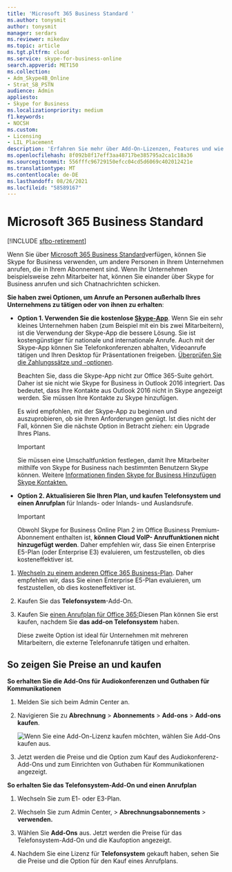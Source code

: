 ```yaml
---
title: 'Microsoft 365 Business Standard '
ms.author: tonysmit
author: tonysmit
manager: serdars
ms.reviewer: mikedav
ms.topic: article
ms.tgt.pltfrm: cloud
ms.service: skype-for-business-online
search.appverid: MET150
ms.collection:
- Adm_Skype4B_Online
- Strat_SB_PSTN
audience: Admin
appliesto:
- Skype for Business
ms.localizationpriority: medium
f1.keywords:
- NOCSH
ms.custom:
- Licensing
- LIL_Placement
description: 'Erfahren Sie mehr über Add-On-Lizenzen, Features und wie Sie Add-Ons für Microsoft 365 Business Standard kaufen. '
ms.openlocfilehash: 8f092b8f17eff3aa48717be385795a2ca1c18a36
ms.sourcegitcommit: 556fffc96729150efcc04cd5d6069c402012421e
ms.translationtype: MT
ms.contentlocale: de-DE
ms.lasthandoff: 08/26/2021
ms.locfileid: "58589167"
---
```

# <a name="microsoft-365-business-standard"></a>Microsoft 365 Business Standard

[!INCLUDE [sfbo-retirement](../../../Hub/includes/sfbo-retirement.md)]

Wenn Sie über [Microsoft 365 Business Standard](https://products.office.com/en/business/office-365-business-premium)verfügen, können Sie Skype for Business verwenden, um andere Personen in Ihrem Unternehmen anrufen, die in Ihrem Abonnement sind. Wenn Ihr Unternehmen beispielsweise zehn Mitarbeiter hat, können Sie einander über Skype for Business anrufen und sich Chatnachrichten schicken.

 **Sie haben zwei Optionen, um Anrufe an Personen außerhalb Ihres Unternehmens zu tätigen oder von ihnen zu erhalten**:

- **Option 1. Verwenden Sie die kostenlose [Skype-App](https://www.skype.com/)**. Wenn Sie ein sehr kleines Unternehmen haben (zum Beispiel mit ein bis zwei Mitarbeitern), ist die Verwendung der Skype-App die bessere Lösung. Sie ist kostengünstiger für nationale und internationale Anrufe. Auch mit der Skype-App können Sie Telefonkonferenzen abhalten, Videoanrufe tätigen und Ihren Desktop für Präsentationen freigeben. [Überprüfen Sie die Zahlungssätze und -optionen](https://secure.skype.com/en/calling-rates?wt.mc_id=legacy&amp;expo365=bundled).

    Beachten Sie, dass die Skype-App nicht zur Office 365-Suite gehört. Daher ist sie nicht wie Skype for Business in Outlook 2016 integriert. Das bedeutet, dass Ihre Kontakte aus Outlook 2016 nicht in Skype angezeigt werden. Sie müssen Ihre Kontakte zu Skype hinzufügen.

    Es wird empfohlen, mit der Skype-App zu beginnen und auszuprobieren, ob sie Ihren Anforderungen genügt. Ist dies nicht der Fall, können Sie die nächste Option in Betracht ziehen: ein Upgrade Ihres Plans.

    > [!IMPORTANT]
    > Sie müssen eine Umschaltfunktion festlegen, damit Ihre Mitarbeiter mithilfe von Skype for Business nach bestimmten Benutzern Skype können. Weitere [Informationen finden Skype for Business Hinzufügen Skype Kontakten.](../../set-up-skype-for-business-online/let-skype-for-business-users-add-skype-contacts.md)


- **Option 2. Aktualisieren Sie Ihren Plan, und kaufen Telefonsystem und einen Anrufplan** für Inlands- oder Inlands- und Auslandsrufe.

    > [!Important]
    > Obwohl Skype for Business Online Plan 2 im Office Business Premium-Abonnement enthalten ist, **können Cloud VoIP- Anruffunktionen nicht hinzugefügt werden**. Daher empfehlen wir, dass Sie einen Enterprise E5-Plan (oder Enterprise E3) evaluieren, um festzustellen, ob dies kosteneffektiver ist.

1. [Wechseln zu einem anderen Office 365 Business-Plan](https://support.office.com/article/73318661-8f33-478b-bcc7-fb8d69dbb22a). Daher empfehlen wir, dass Sie einen Enterprise E5-Plan evaluieren, um festzustellen, ob dies kosteneffektiver ist.

2. Kaufen Sie das **Telefonsystem**-Add-On.
    
3. Kaufen Sie [einen Anrufplan für Office 365:](/MicrosoftTeams/calling-plans-for-office-365)Diesen Plan können Sie erst kaufen, nachdem Sie **das add-on Telefonsystem** haben.
    
    Diese zweite Option ist ideal für Unternehmen mit mehreren Mitarbeitern, die externe Telefonanrufe tätigen und erhalten.

## <a name="how-to-see-prices-and-buy"></a>So zeigen Sie Preise an und kaufen
<a name="bkmk_buypremium"> </a>

 **So erhalten Sie die Add-Ons für Audiokonferenzen und Guthaben für Kommunikationen**

1. Melden Sie sich beim Admin Center an.

2. Navigieren Sie zu **Abrechnung** > **Abonnements** > **Add-ons** > **Add-ons kaufen**.

   ![Wenn Sie eine Add-On-Lizenz kaufen möchten, wählen Sie Add-Ons kaufen aus.](../../images/fc4d7506-4ee9-4e39-be54-0622edffb77a.png)

3. Jetzt werden die Preise und die Option zum Kauf des Audiokonferenz-Add-Ons und zum Einrichten von Guthaben für Kommunikationen angezeigt.

**So erhalten Sie das Telefonsystem-Add-On und einen Anrufplan**

1. Wechseln Sie zum E1- oder E3-Plan.

2. Wechseln Sie zum Admin Center, > **Abrechnungsabonnements**  >  **verwenden.**

3. Wählen Sie **Add-Ons** aus. Jetzt werden die Preise für das Telefonsystem-Add-On und die Kaufoption angezeigt.

4. Nachdem Sie eine Lizenz für **Telefonsystem** gekauft haben, sehen Sie die Preise und die Option für den Kauf eines Anrufplans.
